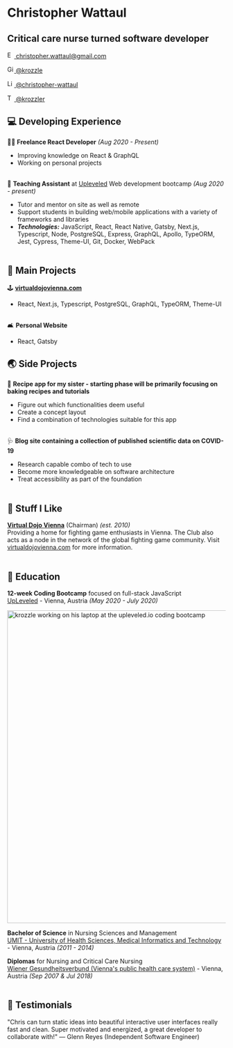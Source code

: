 # Christopher Wattaul

## Critical care nurse turned software developer <br>

<!-- [email]: socials/mail.svg -->

<a href='mailto:christopher.wattaul@gmail.com'><img src="https://user-images.githubusercontent.com/47693091/89641866-eff7e380-d8b2-11ea-9ede-4f5da405edea.png" width="16" height="16" alt="Email"> christopher.wattaul@gmail.com</a><br>

<a href='https://www.github.com/krozzle'><img src="https://user-images.githubusercontent.com/47693091/89641858-ee2e2000-d8b2-11ea-95fd-175d14f65d6a.png" width="16" height="16" alt="Github"> @krozzle</a><br>

<a href='https://www.linkedin.com/in/christopher-wattaul/'><img src="https://user-images.githubusercontent.com/47693091/89641863-ef5f4d00-d8b2-11ea-8245-9938757cb174.png" width="16" height="16" alt="LinkedIn"> @christopher-wattaul</a><br>

<a href='https://www.twitter.com/krozzler'><img src="https://user-images.githubusercontent.com/47693091/89641868-eff7e380-d8b2-11ea-889c-fbc4de921797.png" width="16" height="16" alt="Twitter"> @krozzler</a><br>

<!-- <a href='mailto:christopher.wattaul@gmail.com'>![Outlined email logo.](./socials/email.png) christopher.wattaul@gmail.com</a> <br>
<a href='https://www.linkedin.com/in/christopher-wattaul/'>![Outlined linked-in logo.](./socials/linkedin.png) christopher-wattaul</a><br>
<a href='https://www.github.com/krozzle'>![Outlined github logo.](./socials/github.png) krozzle</a><br>
<a href='https://www.twitter.com/krozzler'>![Outlined twitter logo.](./socials/twitter.png) krozzler</a><br> -->

<!-- [Email](mailto:christopher.wattaul@gmail.com) / [LinkedIn](https://www.linkedin.com/in/christopher-wattaul/) / [GitHub](https://github.com/krozzle/) / [Twitter](https://twitter.com/krozzler/) -->

## 💻 Developing Experience

👨‍💻 **Freelance React Developer** _(Aug 2020 - Present)_ <br>

- Improving knowledge on React & GraphQL
- Working on personal projects<br><br>

📖 **Teaching Assistant** at [Upleveled](https://www.upleveled.io) Web development bootcamp _(Aug 2020 - present)_ <br>

- Tutor and mentor on site as well as remote
- Support students in building web/mobile applications with a variety of frameworks and libraries
- **_Technologies:_** JavaScript, React, React Native, Gatsby, Next.js, Typescript, Node, PostgreSQL, Express, GraphQL, Apollo, TypeORM, Jest, Cypress, Theme-UI, Git, Docker, WebPack<br><br>

## 🦞 Main Projects

🕹️ **[virtualdojovienna.com](https://github.com/krozzle/virtual-dojo-vienna-typescript)**<br>

- React, Next.js, Typescript, PostgreSQL, GraphQL, TypeORM, Theme-UI<br><br>

🛋️ **Personal Website**<br>

- React, Gatsby

## 🌏 Side Projects

🍪 **Recipe app for my sister - starting phase will be primarily focusing on baking recipes and tutorials**<br>

- Figure out which functionalities deem useful
- Create a concept layout
- Find a combination of technologies suitable for this app
  <br><br>

🩺 **Blog site containing a collection of published scientific data on COVID-19**<br>

- Research capable combo of tech to use
- Become more knowledgeable on software architecture
- Treat accessibility as part of the foundation<br><br>

## 🦾 Stuff I Like

[**Virtual Dojo Vienna**](http://virtualdojovienna.com) (Chairman) _(est. 2010)_<br>
Providing a home for fighting game enthusiasts in Vienna. The Club also acts as a node in the network of the global fighting game community. Visit [virtualdojovienna.com](http://virtualdojovienna.com) for more information.<br><br>

## 🧮 Education

**12-week Coding Bootcamp** focused on full-stack JavaScript<br>
[UpLeveled](https://www.upleveled.io/) - Vienna, Austria _(May 2020 - July 2020)_ <br>

<a href='https://upleveled.io'><img src="https://user-images.githubusercontent.com/47693091/89646352-ea52cb80-d8bb-11ea-85a4-dc094982a14a.jpg" height="720" width="540" alt="krozzle working on his laptop at the upleveled.io coding bootcamp"></a>
<br>

**Bachelor of Science** in Nursing Sciences and Management<br>
[UMIT - University of Health Sciences, Medical Informatics and Technology](https://www.umit-tirol.at) - Vienna, Austria _(2011 - 2014)_<br>

**Diplomas** for Nursing and Critical Care Nursing<br>
[Wiener Gesundheitsverbund (Vienna's public health care system)](https://gesundheitsverbund.at/) - Vienna, Austria _(Sep 2007 & Jul 2018)_<br><br>

## 📖 Testimonials

"Chris can turn static ideas into beautiful interactive user interfaces really fast and clean. Super motivated and energized, a great developer to collaborate with!" — Glenn Reyes (Independent Software Engineer)<br>
